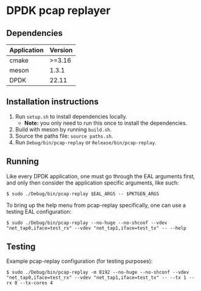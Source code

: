 # DPDK pcap replayer 

## Dependencies

| Application | Version |
| ----------- | ------- |
| cmake       | >=3.16  |
| meson       | 1.3.1   |
| DPDK        | 22.11   |

## Installation instructions

1. Run `setup.sh` to install dependencies locally.
   - **Note:** you only need to run this once to install the dependencies.
2. Build with meson by running `build.sh`.
3. Source the paths file: `source paths.sh`.
4. Run `Debug/bin/pcap-replay` or `Release/bin/pcap-replay`.

## Running

Like every DPDK application, one must go through the EAL arguments first, and only then consider the application specific arguments, like such:

```
$ sudo ./Debug/bin/pcap-replay $EAL_ARGS -- $PKTGEN_ARGS
```

To bring up the help menu from pcap-replay specifically, one can use a testing EAL configuration:

```
$ sudo ./Debug/bin/pcap-replay --no-huge --no-shconf --vdev "net_tap0,iface=test_rx" --vdev "net_tap1,iface=test_tx" -- --help
```

## Testing

Example pcap-replay configuration (for testing purposes):

```
$ sudo ./Debug/bin/pcap-replay -m 8192 --no-huge --no-shconf --vdev "net_tap0,iface=test_rx" --vdev "net_tap1,iface=test_tx" -- --tx 1 --rx 0 --tx-cores 4 
```
